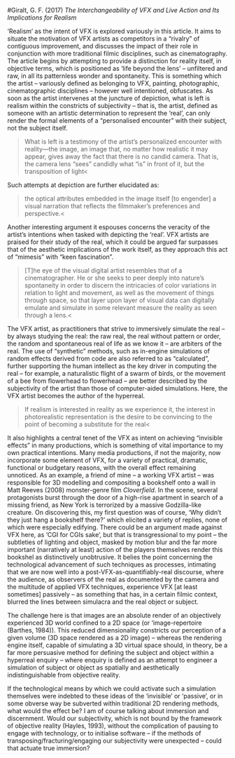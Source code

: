 #Giralt, G. F. (2017) *The Interchangeability of VFX and Live Action and Its Implications for Realism* 

‘Realism’ as the intent of VFX is explored variously in this article. It aims to situate the motivation of VFX artists as competitors in a “rivalry” of contiguous improvement, and discusses the impact of their role in conjunction with more traditional filmic disciplines, such as cinematography. The article begins by attempting to provide a distinction for reality itself, in objective terms, which is positioned as ‘life beyond the lens’ – unfiltered and raw, in all its patternless wonder and spontaneity. This is something which the artist – variously defined as belonging to VFX, painting, photographic, cinematographic disciplines – however well intentioned, obfuscates. As soon as the artist intervenes at the juncture of depiction, what is left is realism within the constricts of subjectivity – that is, the artist, defined as someone with an artistic determination to represent the ‘real’, can only render the formal elements of a “personalised encounter” with their subject, not the subject itself. 

>What is left is  a testimony  of  the artist’s  personalized encounter with reality—the image, an image that,  no matter how realistic  it  may  appear, gives away  the fact  that  there is  no candid camera. That  is, the camera lens  “sees” candidly  what “is” in front  of  it, but  the transposition of  light< 

Such attempts at depiction are further elucidated as: 

>the optical attributes embedded in the image itself [to engender] a  visual  narration that  reflects  the filmmaker’s preferences  and perspective.< 

Another interesting argument it espouses concerns the veracity of the artist’s intentions when tasked with depicting the ‘real’. VFX artists are praised for their study of the real, which it could be argued far surpasses that of the aesthetic implications of the work itself, as they approach this act of “mimesis” with “keen fascination”. 

>[T]he eye of  the  visual  digital  artist resembles  that  of  a cinematographer. He or she seeks to peer deeply  into nature’s  spontaneity in order to discern the intricacies  of  color  variations  in relation to light  and movement,  as  well as  the movement  of  things  through space, so that  layer upon layer of  visual  data can digitally emulate and simulate in some relevant measure the reality  as  seen through a lens.< 

The VFX artist, as practitioners that strive to immersively simulate the real – by always studying the real: the raw real, the real without pattern or order, the random and spontaneous real of life as we know it – are arbiters of the real. The use of “synthetic” methods, such as in-engine simulations of random effects derived from code are also referred to as “calculated”, further supporting the human intellect as the key driver in computing the real – for example, a naturalistic flight of a swarm of birds, or the movement of a bee from flowerhead to flowerhead – are better described by the subjectivity of the artist than those of computer-aided simulations. Here, the VFX artist becomes the author of the hyperreal. 

>If realism is  interested in reality  as  we experience it, the interest  in photorealistic representation is  the desire to be convincing to the point of  becoming a substitute for the real< 

It also highlights a central tenet of the VFX as intent on achieving “invisible effects” in many productions, which is something of vital importance to my own practical intentions. Many media productions, if not the majority, now incorporate some element of VFX, for a variety of practical, dramatic, functional or budgetary reasons, with the overall effect remaining unnoticed. As an example, a friend of mine – a working VFX artist – was responsible for 3D modelling and compositing a bookshelf onto a wall in Matt Reeves (2008) monster-genre film *Cloverfield*. In the scene, several protagonists burst through the door of a high-rise apartment in search of a missing friend, as New York is terrorized by a massive Godzilla-like creature. On discovering this, my first question was of course, ‘Why didn’t they just hang a bookshelf there?’ which elicited a variety of replies, none of which were especially edifying. There could be an argument made against VFX here, as ‘CGI for CGIs sake’, but that is transgressional to my point – the subtleties of lighting and object, masked by motion blur and the far more important (narratively at least) action of the players themselves render this bookshel as distinctively unobtrusive. It belies the point concerning the technological advancement of such techniques as processes, intimating that we are now well into a post-VFX-as-quantifiably-real discourse, where the audience, as observers of the real as documented by the camera and the multitude of applied VFX techniques, experience VFX [at least sometimes] passively – as something that has, in a certain filmic context, blurred the lines between simulacra and the real object or subject. 

The challenge here is that images are an absolute render of an objectively experienced 3D world confined to a 2D space (or ‘image-repertoire (Barthes, 1984)). This reduced dimensionality constricts our perception of a given volume (3D space rendered as a 2D image) – whereas the rendering engine itself, capable of simulating a 3D virtual space should, in theory, be a far more persuasive method for defining the subject and object within a hyperreal enquiry – where enquiry is defined as an attempt to engineer a simulation of subject or object as spatially and aesthetically indistinguishable from objective reality. 

If the technological means by which we could activate such a simulation themselves were indebted to these ideas of the ‘invisible’ or ‘passive’, or in some obverse way be subverted within traditional 2D rendering methods, what would the effect be? I am of course talking about immersion and discernment. Would our subjectivity, which is not bound by the framework of objective reality (Hayles, 1993), without the complication of pausing to engage with technology, or to initialise software – if the methods of transposing/fracturing/engaging our subjectivity were unexpected – could that actuate true immersion? 

 
